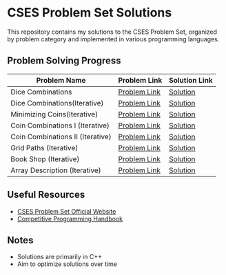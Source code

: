 # CSES Problem Set Solutions

This repository contains my solutions to the CSES Problem Set, organized by problem category and implemented in various programming languages.

## Problem Solving Progress

| Problem Name | Problem Link | Solution Link |
|--------------|--------------|--------------|
| Dice Combinations | [Problem Link](https://cses.fi/problemset/task/1633) | [Solution](./Dice_Combinations.cpp) |
| Dice Combinations(Iterative)| [Problem Link](https://cses.fi/problemset/task/1633) | [Solution](./Dice_Combination_Iterative.cpp) |
| Minimizing Coins(Iterative)| [Problem Link](https://cses.fi/problemset/task/1634) | [Solution](./Minimizing_Coins_Iterative.cpp) |
| Coin Combinations I (Iterative)| [Problem Link](https://cses.fi/problemset/task/1635) | [Solution](./Coin_Combinations_I_Iterative.cpp) |
| Coin Combinations II (Iterative)| [Problem Link](https://cses.fi/problemset/task/1636) | [Solution](./Coin_Combinations_2_iterative.cpp) |
| Grid Paths (Iterative)| [Problem Link](https://cses.fi/problemset/task/1637) | [Solution](./Grid_Paths_i.cpp) |
| Book Shop (Iterative)| [Problem Link](https://cses.fi/problemset/task/1158) | [Solution](./Book_Shop_i.cpp) |
| Array Description (Iterative)| [Problem Link](https://cses.fi/problemset/task/1746) | [Solution](./Array_Description_i.cpp) |
 




## Useful Resources

- [CSES Problem Set Official Website](https://cses.fi/problemset/)
- [Competitive Programming Handbook](https://cphbook.github.io/)

## Notes

- Solutions are primarily in C++
- Aim to optimize solutions over time
